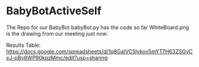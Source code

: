 # BabyBotActiveSelf
The Repo for our BabyBot
babyBot.py has the code so far
WhiteBoard.png is the drawing from our meeting just now.


  
Results Table: https://docs.google.com/spreadsheets/d/1q8GaIVC5lykov5mYT7H63ZSGyCxJ-pBy8WP90kpzMmc/edit?usp=sharing
